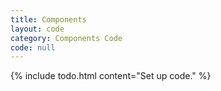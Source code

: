 ```yaml
---
title: Components
layout: code
category: Components Code
code: null
---
```


{% include todo.html content="Set up code." %}
